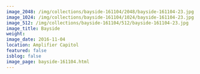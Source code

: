```yaml
---
image_2048: /img/collections/bayside-161104/2048/bayside-161104-23.jpg
image_1024: /img/collections/bayside-161104/1024/bayside-161104-23.jpg
image_512: /img/collections/bayside-161104/512/bayside-161104-23.jpg
image_title: Bayside
weight: 
image_date: 2016-11-04
location: Amplifier Capitol
featured: false
isblog: false
image_page: bayside-161104.html
---
```

